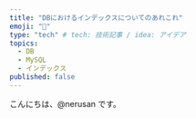 ```yaml
---
title: "DBにおけるインデックスについてのあれこれ"
emoji: "🌊"
type: "tech" # tech: 技術記事 / idea: アイデア
topics:
  - DB
  - MySQL
  - インデックス
published: false
---
```


こんにちは、@nerusan です。

